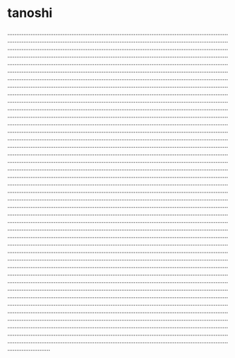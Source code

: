 # tanoshi
................................................................................................................................................................................................................................................................................................................................................................................................................................................................................................................................................................................................................................................................................................................................................................................................................................................................................................................................................................................................................................................................................................................................................................................................................................................................................................................................................................................................................................................................................................................................................................................................................................................................................................................................................................................................................................................................................................................................................................................................................................................................................................................................................................................................................................................................................................................................................................................................................................................................................................................................................................................................................................................................................................................................................................................................................................................................................................................................................................................................................................................................................................................................................................................................................................................................................................................................................................................................................................................................................................................................................................................................................................................................................................................................................................................................................................................................................................................................................................................................................................................................................................................................................................................................................................................................................................................................................................................................................................................................................................................................................................................................................................................................................................................................................................................................................................................................................................................................................................................................................................................................................................................................................................................................................................................................................................................................................................................................................................................